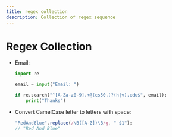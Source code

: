 ```yaml
---
title: regex collection
description: Collection of regex sequence
---
```


# Regex Collection

- Email:

  ```python
  import re

  email = input("Email: ")

  if re.search("^[A-Za-z0-9].+@(cs50.)?(h|v).edu$", email):
      print("Thanks")
  ```

- Convert CamelCase letter to letters with space:

  ```javascript
  "RedAndBlue".replace(/\B([A-Z])\B/g, " $1");
  // "Red And Blue"
  ```
